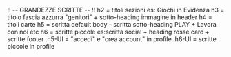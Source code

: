 !! --  GRANDEZZE SCRITTE -- !!
h2 = titoli sezioni es: Giochi in Evidenza
h3 = titolo fascia azzurra "genitori" + sotto-heading immagine in header
h4 = titoli carte
h5 = scritta default body - scritta sotto-heading PLAY + Lavora con noi etc
h6 = scritte piccole es:scritta  social + heading rosse card + scritte footer
.h5-UI = "accedi" e "crea account" in profile
.h6-UI = scritte piccole in profile